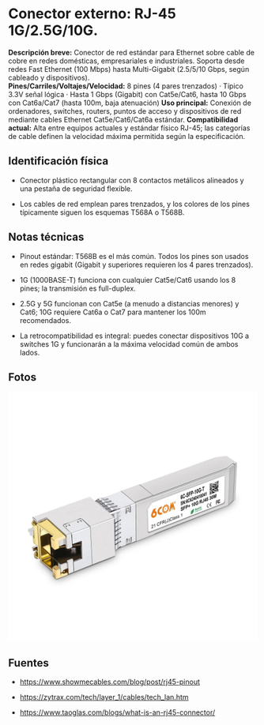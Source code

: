 # Conector externo: RJ-45 1G/2.5G/10G.

**Descripción breve:** Conector de red estándar para Ethernet sobre cable de cobre en redes domésticas, empresariales e industriales. Soporta desde redes Fast Ethernet (100 Mbps) hasta Multi-Gigabit (2.5/5/10 Gbps, según cableado y dispositivos).  
**Pines/Carriles/Voltajes/Velocidad:**  8 pines (4 pares trenzados) · Típico 3.3V señal lógica · Hasta 1 Gbps (Gigabit) con Cat5e/Cat6, hasta 10 Gbps con Cat6a/Cat7 (hasta 100m, baja atenuación)
**Uso principal:**   Conexión de ordenadores, switches, routers, puntos de acceso y dispositivos de red mediante cables Ethernet Cat5e/Cat6/Cat6a estándar.
**Compatibilidad actual:** Alta entre equipos actuales y estándar físico RJ-45; las categorías de cable definen la velocidad máxima permitida según la especificación.

## Identificación física
- Conector plástico rectangular con 8 contactos metálicos alineados y una pestaña de seguridad flexible.

- Los cables de red emplean pares trenzados, y los colores de los pines típicamente siguen los esquemas T568A o T568B.

## Notas técnicas
- Pinout estándar: T568B es el más común. Todos los pines son usados en redes gigabit (Gigabit y superiores requieren los 4 pares trenzados).

- 1G (1000BASE-T) funciona con cualquier Cat5e/Cat6 usando los 8 pines; la transmisión es full-duplex.

- 2.5G y 5G funcionan con Cat5e (a menudo a distancias menores) y Cat6; 10G requiere Cat6a o Cat7 para mantener los 100m recomendados.

- La retrocompatibilidad es integral: puedes conectar dispositivos 10G a switches 1G y funcionarán a la máxima velocidad común de ambos lados.
## Fotos
![RJ-45 1G/2.5G/10G](../../../assets/img/20-conectores_externos/RJ45_10G.jpg "RJ-45 1G/2.5G/10G")

## Fuentes
- https://www.showmecables.com/blog/post/rj45-pinout

- https://zytrax.com/tech/layer_1/cables/tech_lan.htm

- https://www.taoglas.com/blogs/what-is-an-rj45-connector/